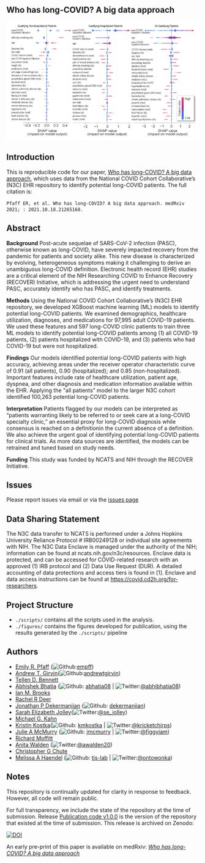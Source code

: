 ## Who has long-COVID? A big data approach 

![](figures/fig_3.png)

## Introduction

This is reproducible code for our paper, [Who has long-COVID? A big data approach](https://doi.org/10.1101/2021.10.18.21265168), which uses data from the National COVID Cohort Collaborative’s (N3C) EHR repository to identify potential long-COVID patients. The full citation is:

    Pfaff ER, et al. Who has long-COVID? A big data approach. medRxiv 2021; : 2021.10.18.21265168.



## Abstract
**Background**
Post-acute sequelae of SARS-CoV-2 infection (PASC), otherwise known as long-COVID, have severely impacted recovery from the pandemic for patients and society alike. This new disease is characterized by evolving, heterogeneous symptoms making it challenging to derive an unambiguous long-COVID definition. Electronic health record (EHR) studies are a critical element of the NIH Researching COVID to Enhance Recovery (RECOVER) Initiative, which is addressing the urgent need to understand PASC, accurately identify who has PASC, and identify treatments. 

**Methods**
Using the National COVID Cohort Collaborative’s (N3C) EHR repository, we developed XGBoost machine learning (ML) models to identify potential long-COVID patients. We examined demographics, healthcare utilization, diagnoses, and medications for 97,995 adult COVID-19 patients. We used these features and 597 long-COVID clinic patients to train three ML models to identify potential long-COVID patients among (1) all COVID-19 patients, (2) patients hospitalized with COVID-19, and (3) patients who had COVID-19 but were not hospitalized.

**Findings**
Our models identified potential long-COVID patients with high accuracy, achieving areas under the receiver operator characteristic curve of 0.91 (all patients), 0.90 (hospitalized); and 0.85 (non-hospitalized). Important features include rate of healthcare utilization, patient age, dyspnea, and other diagnosis and medication information available within the EHR. Applying the "all patients” model to the larger N3C cohort identified 100,263 potential long-COVID patients.

**Interpretation**
Patients flagged by our models can be interpreted as “patients warranting likely to be referred to or seek care at a long-COVID specialty clinic,” an essential proxy for long-COVID diagnosis while consensus is reached on a definitionin the current absence of a definition. We also achieve the urgent goal of identifying potential long-COVID patients for clinical trials. As more data sources are identified, the models can be retrained and tuned based on study needs.

**Funding**
This study was funded by NCATS and NIH through the RECOVER Initiative.


## Issues 
Please report issues via email or via the [issues page](https://github.com/abhatia08/n3c-longcovid-paper1/issues)

## Data Sharing Statement

The N3C data transfer to NCATS is performed under a Johns Hopkins University Reliance Protocol # IRB00249128 or individual site agreements with NIH. The N3C Data Enclave is managed under the authority of the NIH; information can be found at ncats.nih.gov/n3c/resources. Enclave data is protected, and can be accessed for COVID-related research with an approved (1) IRB protocol and (2) Data Use Request (DUR). A detailed accounting of data protections and access tiers is found in [1]. Enclave and data access instructions can be found at https://covid.cd2h.org/for-researchers.

## Project Structure

  - `./scripts/` contains all the scripts used in the analysis. 
  - `./figures/` contains the figures developed for publication, using the results generated by the `./scripts/` pipeline

## Authors
- [Emily R. Pfaff](https://www.med.unc.edu/medicine/directory/emily-pfaff/) (![Github](http://i.imgur.com/9I6NRUm.png):[empff](https://github.com/empfff))
- [Andrew T. Girvin](https://scholar.google.com/citations?hl=en&user=y77jJvUAAAAJ&view_op=list_works&sortby=pubdate)(![Github](http://i.imgur.com/9I6NRUm.png):[andrewtgirvin](https://github.com/andrewtgirvin))
- [Tellen D. Bennett](https://profiles.ucdenver.edu/display/7031630)
- [Abhishek Bhatia](https://abhatia.me/) (![Github](http://i.imgur.com/9I6NRUm.png): [abhatia08](https://github.com/abhatia08) | ![Twitter](http://i.imgur.com/wWzX9uB.png):[@abhibhatia08](https://twitter.com/abhibhatia08))
- [Ian M. Brooks](https://www.linkedin.com/in/imbrooks/)
- [Rachel R Deer](https://www.utmb.edu/rehabsciences/biographies/rachel-deer-phd)
- [Jonathan P Dekermanjian](https://coloradosph.cuanschutz.edu/resources/directory/directory-profile/Dekermanjian-Jonathan-UCD172594) (![Github](http://i.imgur.com/9I6NRUm.png): [dekermanjian](https://github.com/Dekermanjian))
- [Sarah Elizabeth Jolley](https://www.cumedicine.us/providers/medicine/sarah-jolley)(![Twitter](http://i.imgur.com/wWzX9uB.png):[@se_jolley](https://twitter.com/se_jolley))
- [Michael G. Kahn](https://profiles.ucdenver.edu/display/225446)
- [Kristin Kostka](https://www.ohdsi.org/who-we-are/collaborators/kristin-kostka/)(![Github](http://i.imgur.com/9I6NRUm.png): [kmkostka](https://github.com/kmkostka ) | ![Twitter](http://i.imgur.com/wWzX9uB.png):[@kricketchirps](https://twitter.com/kricketchirps))
- [Julie A McMurry](https://tislab.org/members/julie-mcmurry.html) (![Github](http://i.imgur.com/9I6NRUm.png): [jmcmurry](https://github.com/jmcmurry ) | ![Twitter](http://i.imgur.com/wWzX9uB.png):[@figgyjam](https://twitter.com/figgyjam))
- [Richard Moffitt](https://bmi.stonybrookmedicine.edu/people/moffitt_richard)
- [Anita Walden](https://cd2h.org/node/146) (![Twitter](http://i.imgur.com/wWzX9uB.png):[@awalden20](https://twitter.com/awalden20))
- [Christopher G Chute](https://www.hopkinsmedicine.org/profiles/details/christopher-chute)
- [Melissa A Haendel](https://medschool.cuanschutz.edu/biochemistry/people/primary-faculty/haendel-melissa) (![Github](http://i.imgur.com/9I6NRUm.png): [tis-lab](https://github.com/tis-lab) | ![Twitter](http://i.imgur.com/wWzX9uB.png):[@ontowonka](https://twitter.com/ontowonka))

## Notes
This repository is continually updated for clarity in response to feedback. However, all code will remain public.

For full transparency, we include the state of the repository at the time of submission. Release [Publication code v1.0.0](https://github.com/NCTraCSIDSci/n3c-longcovid/releases/tag/paper) is the version of the repository that existed at the time of submission. This release is archived on Zenodo:

[![DOI](https://zenodo.org/badge/436320191.svg)](https://zenodo.org/badge/latestdoi/436320191)

An early pre-print of this paper is available on medRxiv: _[Who has long-COVID? A big data approach](https://doi.org/10.1101/2021.10.18.21265168)_
